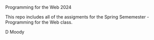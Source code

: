 Programming for the Web 2024

This repo includes all of the assigments for the Spring Sememester - Programming for the Web class.

D Moody
